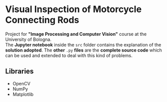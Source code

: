 # Visual Inspection of Motorcycle Connecting Rods 

Project for **"Image Processing and Computer Vision"** course at the University of Bologna.  
The **Jupyter notebook** inside the `src` folder contains the explanation of the **solution adopted**. The **other** `.py` **files** are the **complete source code** which can be used and extended to deal with this kind of problems.

## Libraries

* OpenCV
* NumPy
* Matplotlib
